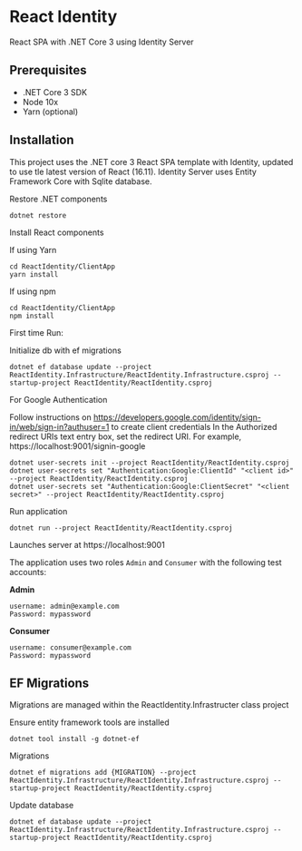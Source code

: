 # React Identity

React SPA with .NET Core 3 using Identity Server


## Prerequisites

* .NET Core 3 SDK
* Node 10x
* Yarn (optional)

## Installation

This project uses the .NET core 3 React SPA template with Identity, updated to use tle latest version of React (16.11). Identity Server uses Entity Framework Core with Sqlite database.

Restore .NET components

```
dotnet restore
```

Install React components

If using Yarn
```
cd ReactIdentity/ClientApp
yarn install
```

If using npm
```
cd ReactIdentity/ClientApp
npm install
```

First time Run:

Initialize db with ef migrations

```
dotnet ef database update --project ReactIdentity.Infrastructure/ReactIdentity.Infrastructure.csproj --startup-project ReactIdentity/ReactIdentity.csproj
```


For Google Authentication

Follow instructions on https://developers.google.com/identity/sign-in/web/sign-in?authuser=1 to create client credentials
In the Authorized redirect URIs text entry box, set the redirect URI. For example, https://localhost:9001/signin-google

```
dotnet user-secrets init --project ReactIdentity/ReactIdentity.csproj
dotnet user-secrets set "Authentication:Google:ClientId" "<client id>" --project ReactIdentity/ReactIdentity.csproj
dotnet user-secrets set "Authentication:Google:ClientSecret" "<client secret>" --project ReactIdentity/ReactIdentity.csproj
```


Run application

```
dotnet run --project ReactIdentity/ReactIdentity.csproj
```

Launches server at https://localhost:9001


The application uses two roles ```Admin``` and ```Consumer``` with the following test accounts:

**Admin**
```
username: admin@example.com
Password: mypassword
```

**Consumer**
```
username: consumer@example.com
Password: mypassword
```

## EF Migrations

Migrations are managed within the ReactIdentity.Infrastructer class project

Ensure entity framework tools are installed

```
dotnet tool install -g dotnet-ef
```

Migrations

```
dotnet ef migrations add {MIGRATION} --project ReactIdentity.Infrastructure/ReactIdentity.Infrastructure.csproj --startup-project ReactIdentity/ReactIdentity.csproj
```

Update database

```
dotnet ef database update --project ReactIdentity.Infrastructure/ReactIdentity.Infrastructure.csproj --startup-project ReactIdentity/ReactIdentity.csproj
```